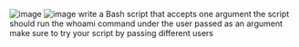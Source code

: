 ![image](https://github.com/mainangaruiya/alx-system_engineering-devops/assets/100405059/663b8049-d798-4985-b1f6-e647ac76ff33)
![image](https://github.com/mainangaruiya/alx-system_engineering-devops/assets/100405059/9c962f12-56ff-41fd-bbf7-1ab29b1f97a4)
write a Bash script that accepts one argument
the script should run the whoami command under the user passed as an argument
make sure to try your script by passing different users

